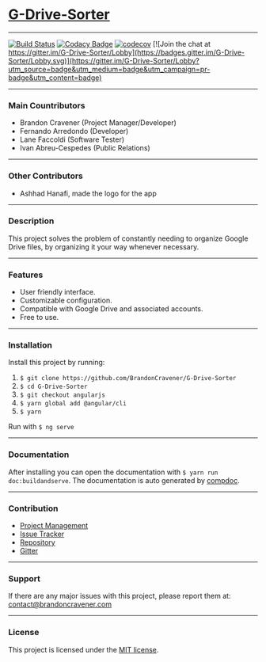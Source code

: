 # [G-Drive-Sorter](https://gdrive.brandoncravener.com)
_______
[![Build Status](https://travis-ci.org/BrandonCravener/G-Drive-Sorter.svg?branch=development)](https://travis-ci.org/BrandonCravener/G-Drive-Sorter) [![Codacy Badge](https://api.codacy.com/project/badge/Grade/18a637639845493bb8e81354c3da35b0)](https://www.codacy.com/app/BrandonCravener/G-Drive-Sorter?utm_source=github.com&amp;utm_medium=referral&amp;utm_content=BrandonCravener/G-Drive-Sorter&amp;utm_campaign=Badge_Grade) [![codecov](https://codecov.io/gh/Redd77/G-Drive-Sorter/branch/master/graph/badge.svg)](https://codecov.io/gh/Redd77/G-Drive-Sorter) [![Join the chat at https://gitter.im/G-Drive-Sorter/Lobby](https://badges.gitter.im/G-Drive-Sorter/Lobby.svg)](https://gitter.im/G-Drive-Sorter/Lobby?utm_source=badge&utm_medium=badge&utm_campaign=pr-badge&utm_content=badge)
________
### Main Countributors
  - Brandon Cravener (Project Manager/Developer)
  - Fernando Arredondo (Developer)
  - Lane Faccoldi (Software Tester)
  - Ivan Abreu-Cespedes (Public Relations)
________
### Other Contributors
  - Ashhad Hanafi, made the logo for the app
________
### Description
This project solves the problem of constantly needing to organize Google Drive files, by organizing it your way whenever necessary.
________
### Features
  - User friendly interface.
  - Customizable configuration.
  - Compatible with Google Drive and associated accounts.
  - Free to use.
________
### Installation
Install this project by running:
1. `$ git clone https://github.com/BrandonCravener/G-Drive-Sorter`
2. `$ cd G-Drive-Sorter`
3. `$ git checkout angularjs`
4. `$ yarn global add @angular/cli`
5. `$ yarn`

Run with `$ ng serve`
________
### Documentation
After installing you can open the documentation with `$ yarn run doc:buildandserve`. The documentation is auto generated by [compdoc](https://compodoc.github.io/website/).
________
### Contribution
  - [Project Management](https://trello.com/b/Zbmpejyl)
  - [Issue Tracker](https://github.com/BrandonCravener/G-Drive-Sorter/issues/new)
  - [Repository](https://github.com/BrandonCravener/G-Drive-Sorter/tree/angularjs)
  - [Gitter](https://gitter.im/G-Drive-Sorter/Lobby?utm_source=share-link&utm_medium=link&utm_campaign=share-link)
________
### Support
If there are any major issues with this project, please report them at: [contact@brandoncravener.com](mailto:contact@brandoncravener.com)
________
### License
  This project is licensed under the [MIT license](https://opensource.org/licenses/MIT).